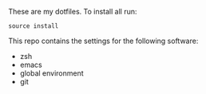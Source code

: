 These are my dotfiles. To install all run:

```
source install
```

This repo contains the settings for the following software:

- zsh
- emacs
- global environment
- git